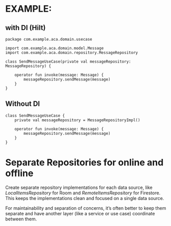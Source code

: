 # EXAMPLE:
## with DI (Hilt)
```
package com.example.aca.domain.usecase

import com.example.aca.domain.model.Message
import com.example.aca.domain.repository.MessageRepository

class SendMessageUseCase(private val messageRepository: MessageRepository) {

    operator fun invoke(message: Message) {
        messageRepository.sendMessage(message)
    }
}
```
## Without DI
```
class SendMessageUseCase {
    private val messageRepository = MessageRepositoryImpl()

    operator fun invoke(message: Message) {
        messageRepository.sendMessage(message)
    }
}
```

# Separate Repositories for online and offline 
Create separate repository implementations for each data source, like _LocalItemsRepository_ for Room 
and _RemoteItemsRepository_ for Firestore. This keeps the implementations clean and focused on a single data source.

For maintainability and separation of concerns, it’s often better to keep them separate and have 
another layer (like a service or use case) coordinate between them.